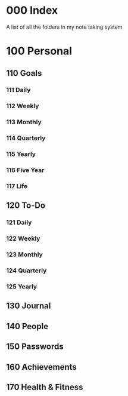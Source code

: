 000 Index
========================

A list of all the folders in my note taking system

# 100 Personal 
## 110 Goals
### 111 Daily
### 112 Weekly
### 113 Monthly
### 114 Quarterly
### 115 Yearly
### 116 Five Year
### 117 Life
## 120 To-Do
### 121 Daily
### 122 Weekly
### 123 Monthly
### 124 Quarterly
### 125 Yearly
## 130 Journal
## 140 People
## 150 Passwords
## 160 Achievements
## 170 Health & Fitness
